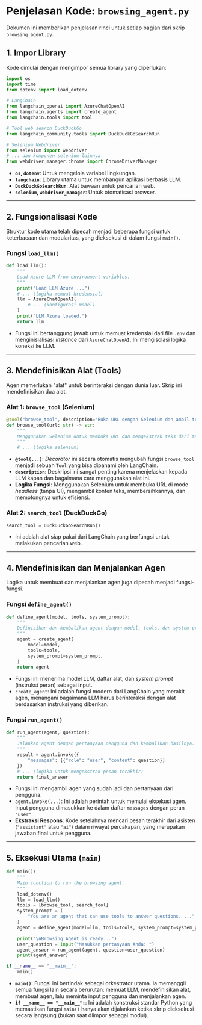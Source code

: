 # Penjelasan Kode: `browsing_agent.py`

Dokumen ini memberikan penjelasan rinci untuk setiap bagian dari skrip `browsing_agent.py`.

## 1. Impor Library

Kode dimulai dengan mengimpor semua library yang diperlukan:

```python
import os
import time
from dotenv import load_dotenv

# LangChain
from langchain_openai import AzureChatOpenAI
from langchain.agents import create_agent
from langchain.tools import tool

# Tool web search DuckDuckGo
from langchain_community.tools import DuckDuckGoSearchRun

# Selenium Webdriver
from selenium import webdriver
# ... dan komponen selenium lainnya
from webdriver_manager.chrome import ChromeDriverManager
```
- **`os`, `dotenv`**: Untuk mengelola variabel lingkungan.
- **`langchain`**: Library utama untuk membangun aplikasi berbasis LLM.
- **`DuckDuckGoSearchRun`**: Alat bawaan untuk pencarian web.
- **`selenium`, `webdriver_manager`**: Untuk otomatisasi browser.

---

## 2. Fungsionalisasi Kode

Struktur kode utama telah dipecah menjadi beberapa fungsi untuk keterbacaan dan modularitas, yang dieksekusi di dalam fungsi `main()`.

### Fungsi `load_llm()`

```python
def load_llm():
    """
    Load Azure LLM from environment variables.
    """
    print("Load LLM Azure ...")
    # ... (logika memuat kredensial)
    llm = AzureChatOpenAI(
        # ... (konfigurasi model)
    )
    print("LLM Azure loaded.")
    return llm
```
- Fungsi ini bertanggung jawab untuk memuat kredensial dari file `.env` dan menginisialisasi *instance* dari `AzureChatOpenAI`. Ini mengisolasi logika koneksi ke LLM.

---

## 3. Mendefinisikan Alat (Tools)

Agen memerlukan "alat" untuk berinteraksi dengan dunia luar. Skrip ini mendefinisikan dua alat.

### Alat 1: `browse_tool` (Selenium)

```python
@tool("browse_tool", description="Buka URL dengan Selenium dan ambil teks dari <body> (dipotong 1500 char).")
def browse_tool(url: str) -> str:
    """
    Menggunakan Selenium untuk membuka URL dan mengekstrak teks dari tag <body>.
    """
    # ... (logika selenium)
```
- **`@tool(...)`**: *Decorator* ini secara otomatis mengubah fungsi `browse_tool` menjadi sebuah `Tool` yang bisa dipahami oleh LangChain.
- **`description`**: Deskripsi ini sangat penting karena menjelaskan kepada LLM kapan dan bagaimana cara menggunakan alat ini.
- **Logika Fungsi**: Menggunakan Selenium untuk membuka URL di mode *headless* (tanpa UI), mengambil konten teks, membersihkannya, dan memotongnya untuk efisiensi.

### Alat 2: `search_tool` (DuckDuckGo)

```python
search_tool = DuckDuckGoSearchRun()
```
- Ini adalah alat siap pakai dari LangChain yang berfungsi untuk melakukan pencarian web.

---

## 4. Mendefinisikan dan Menjalankan Agen

Logika untuk membuat dan menjalankan agen juga dipecah menjadi fungsi-fungsi.

### Fungsi `define_agent()`

```python
def define_agent(model, tools, system_prompt):
    """
    Definisikan dan kembalikan agent dengan model, tools, dan system prompt yang diberikan.
    """
    agent = create_agent(
        model=model,
        tools=tools,
        system_prompt=system_prompt,
    )
    return agent
```
- Fungsi ini menerima model LLM, daftar alat, dan *system prompt* (instruksi peran) sebagai input.
- `create_agent`: Ini adalah fungsi modern dari LangChain yang merakit agen, menangani bagaimana LLM harus berinteraksi dengan alat berdasarkan instruksi yang diberikan.

### Fungsi `run_agent()`

```python
def run_agent(agent, question):
    """
    Jalankan agent dengan pertanyaan pengguna dan kembalikan hasilnya.
    """
    result = agent.invoke({
        "messages": [{"role": "user", "content": question}]
    })
    # ... (logika untuk mengekstrak pesan terakhir)
    return final_answer
```
- Fungsi ini mengambil agen yang sudah jadi dan pertanyaan dari pengguna.
- `agent.invoke(...)`: Ini adalah perintah untuk memulai eksekusi agen. Input pengguna dimasukkan ke dalam daftar `messages` dengan peran `"user"`.
- **Ekstraksi Respons**: Kode setelahnya mencari pesan terakhir dari asisten (`"assistant"` atau `"ai"`) dalam riwayat percakapan, yang merupakan jawaban final untuk pengguna.

---

## 5. Eksekusi Utama (`main`)

```python
def main():
    """
    Main function to run the browsing agent.
    """
    load_dotenv()
    llm = load_llm()
    tools = [browse_tool, search_tool]
    system_prompt = (
        "You are an agent that can use tools to answer questions. ..."
    )
    agent = define_agent(model=llm, tools=tools, system_prompt=system_prompt)

    print("\nBrowsing Agent is ready...")
    user_question = input("Masukkan pertanyaan Anda: ")
    agent_answer = run_agent(agent, question=user_question)
    print(agent_answer)

if __name__ == "__main__":
    main()
```
- **`main()`**: Fungsi ini bertindak sebagai orkestrator utama. Ia memanggil semua fungsi lain secara berurutan: memuat LLM, mendefinisikan alat, membuat agen, lalu meminta input pengguna dan menjalankan agen.
- **`if __name__ == "__main__":`**: Ini adalah konstruksi standar Python yang memastikan fungsi `main()` hanya akan dijalankan ketika skrip dieksekusi secara langsung (bukan saat diimpor sebagai modul).
